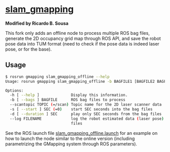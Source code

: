 # [slam_gmapping](https://github.com/ros-perception/slam_gmapping/)

**Modified by Ricardo B. Sousa**

This fork only adds an offline node to process multiple ROS bag files, generate
the 2D occupancy grid map through ROS API, and save the robot pose data into TUM
format (need to check if the pose data is indeed laser pose, or for the base).

## Usage

```sh
$ rosrun gmapping slam_gmapping_offline --help
Usage: rosrun gmapping slam_gmapping_offline -b BAGFILE1 [BAGFILE2 BAGFILE3 ...]

Options:
  -h [ --help ]              Display this information.
  -b [ --bags ] BAGFILE      ROS bag files to process
  --scantopic TOPIC (=/scan) Topic name for the 2D laser scanner data
  -s [ --start ] SEC (=0)    start SEC seconds into the bag files
  -d [ --duration ] SEC      play only SEC seconds from the bag files
  --log FILENAME             log the robot estimated data (laser pose) into TUM
                             files
```

See the ROS launch file
[slam_gmapping_offline.launch](/gmapping/launch/slam_gmapping_offline.launch)
for an example on how to launch the node similar to the online version
(including parametrizing the GMapping system through ROS parameters).
